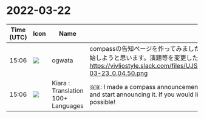 # 2022-03-22

|Time (UTC)|Icon|Name|Message|
|---|---|---|---|
|15:06|![](https://avatars.slack-edge.com/2019-11-22/845042642576_070441337abaca9fb7b3_72.png)|ogwata|compassの告知ページを作ってみました（添付スクリーンショット）。数日内には公開して、告知を開始しようと思います。演題等を変更したい方は早めにお申し出ください！<br>https://vivliostyle.slack.com/files/UJS3RCS86/F0384NQHLPL/____________________________2022-03-23_0.04.50.png|
|15:06|![](https://avatars.slack-edge.com/2021-08-02/2324149410423_2aa7423c4133ecb9f168_72.png)|Kiara : Translation 100+ Languages|🇬🇧: I made a compass announcement page (attached screenshot). I will publish it in a few days and start announcing it. If you would like to change the subject, please let us know as soon as possible!|
